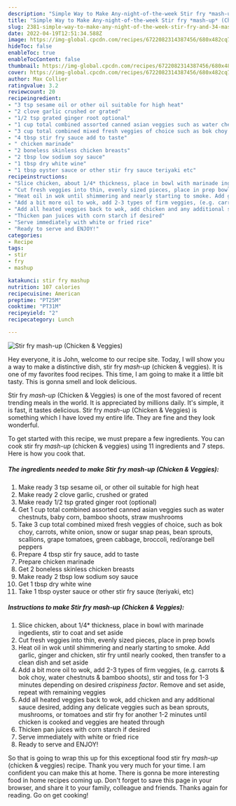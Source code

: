 ```yaml
---
description: "Simple Way to Make Any-night-of-the-week Stir fry *mash-up* (Chicken & Veggies)"
title: "Simple Way to Make Any-night-of-the-week Stir fry *mash-up* (Chicken & Veggies)"
slug: 2381-simple-way-to-make-any-night-of-the-week-stir-fry-and-34-mash-up-and-34-chicken-and-amp-veggies
date: 2022-04-19T12:51:34.588Z
image: https://img-global.cpcdn.com/recipes/6722082314387456/680x482cq70/stir-fry-mash-up-chicken-veggies-recipe-main-photo.jpg
hideToc: false
enableToc: true
enableTocContent: false
thumbnail: https://img-global.cpcdn.com/recipes/6722082314387456/680x482cq70/stir-fry-mash-up-chicken-veggies-recipe-main-photo.jpg
cover: https://img-global.cpcdn.com/recipes/6722082314387456/680x482cq70/stir-fry-mash-up-chicken-veggies-recipe-main-photo.jpg
author: Max Collier
ratingvalue: 3.2
reviewcount: 20
recipeingredient:
- "3 tsp sesame oil or other oil suitable for high heat"
- "2 clove garlic crushed or grated"
- "1/2 tsp grated ginger root optional"
- "1 cup total combined assorted canned asian veggies such as water chestnuts baby corn bamboo shoots straw mushrooms"
- "3 cup total combined mixed fresh veggies of choice such as bok choy carrots white onion snow or sugar snap peas bean sprouts scallions grape tomatoes green cabbage broccoli redorange bell peppers"
- "4 tbsp stir fry sauce add to taste"
- " chicken marinade"
- "2 boneless skinless chicken breasts"
- "2 tbsp low sodium soy sauce"
- "1 tbsp dry white wine"
- "1 tbsp oyster sauce or other stir fry sauce teriyaki etc"
recipeinstructions:
- "Slice chicken, about 1/4* thickness, place in bowl with marinade ingedients, stir to coat and set aside"
- "Cut fresh veggies into thin, evenly sized pieces, place in prep bowls"
- "Heat oil in wok until shimmering and nearly starting to smoke. Add garlic, ginger and chicken, stir fry until nearly cooked, then transfer to a clean dish and set aside"
- "Add a bit more oil to wok, add 2-3 types of firm veggies, (e.g. carrots & bok choy, water chestnuts & bamboo shoots), stir and toss for 1-3 minutes depending on desired *crispiness factor*. Remove and set aside, repeat with remaining veggies"
- "Add all heated veggies back to wok, add chicken and any additional sauce desired, adding any delicate veggies such as bean sprouts, mushrooms, or tomatoes and stir fry for another 1-2 minutes until chicken is cooked and veggies are heated through"
- "Thicken pan juices with corn starch if desired"
- "Serve immediately with white or fried rice"
- "Ready to serve and ENJOY!"
categories:
- Recipe
tags:
- stir
- fry
- mashup

katakunci: stir fry mashup 
nutrition: 107 calories
recipecuisine: American
preptime: "PT25M"
cooktime: "PT31M"
recipeyield: "2"
recipecategory: Lunch

---
```



![Stir fry *mash-up* (Chicken & Veggies)](https://img-global.cpcdn.com/recipes/6722082314387456/680x482cq70/stir-fry-mash-up-chicken-veggies-recipe-main-photo.jpg)

Hey everyone, it is John, welcome to our recipe site. Today, I will show you a way to make a distinctive dish, stir fry *mash-up* (chicken & veggies). It is one of my favorites food recipes. This time, I am going to make it a little bit tasty. This is gonna smell and look delicious.

Stir fry *mash-up* (Chicken & Veggies) is one of the most favored of recent trending meals in the world. It is appreciated by millions daily. It's simple, it is fast, it tastes delicious. Stir fry *mash-up* (Chicken & Veggies) is something which I have loved my entire life. They are fine and they look wonderful.




To get started with this recipe, we must prepare a few ingredients. You can cook stir fry *mash-up* (chicken & veggies) using 11 ingredients and 7 steps. Here is how you cook that.

<!--inarticleads1-->

##### The ingredients needed to make Stir fry *mash-up* (Chicken & Veggies):

1. Make ready 3 tsp sesame oil, or other oil suitable for high heat
1. Make ready 2 clove garlic, crushed or grated
1. Make ready 1/2 tsp grated ginger root (optional)
1. Get 1 cup total combined assorted canned asian veggies such as water chestnuts, baby corn, bamboo shoots, straw mushrooms
1. Take 3 cup total combined mixed fresh veggies of choice, such as bok choy, carrots, white onion, snow or sugar snap peas, bean sprouts, scallions, grape tomatoes, green cabbage, broccoli, red/orange bell peppers
1. Prepare 4 tbsp stir fry sauce, add to taste
1. Prepare  chicken marinade
1. Get 2 boneless skinless chicken breasts
1. Make ready 2 tbsp low sodium soy sauce
1. Get 1 tbsp dry white wine
1. Take 1 tbsp oyster sauce or other stir fry sauce (teriyaki, etc)




<!--inarticleads2-->

##### Instructions to make Stir fry *mash-up* (Chicken & Veggies):

1. Slice chicken, about 1/4* thickness, place in bowl with marinade ingedients, stir to coat and set aside
1. Cut fresh veggies into thin, evenly sized pieces, place in prep bowls
1. Heat oil in wok until shimmering and nearly starting to smoke. Add garlic, ginger and chicken, stir fry until nearly cooked, then transfer to a clean dish and set aside
1. Add a bit more oil to wok, add 2-3 types of firm veggies, (e.g. carrots & bok choy, water chestnuts & bamboo shoots), stir and toss for 1-3 minutes depending on desired *crispiness factor*. Remove and set aside, repeat with remaining veggies
1. Add all heated veggies back to wok, add chicken and any additional sauce desired, adding any delicate veggies such as bean sprouts, mushrooms, or tomatoes and stir fry for another 1-2 minutes until chicken is cooked and veggies are heated through
1. Thicken pan juices with corn starch if desired
1. Serve immediately with white or fried rice
1. Ready to serve and ENJOY!



So that is going to wrap this up for this exceptional food stir fry *mash-up* (chicken & veggies) recipe. Thank you very much for your time. I am confident you can make this at home. There is gonna be more interesting food in home recipes coming up. Don't forget to save this page in your browser, and share it to your family, colleague and friends. Thanks again for reading. Go on get cooking!
